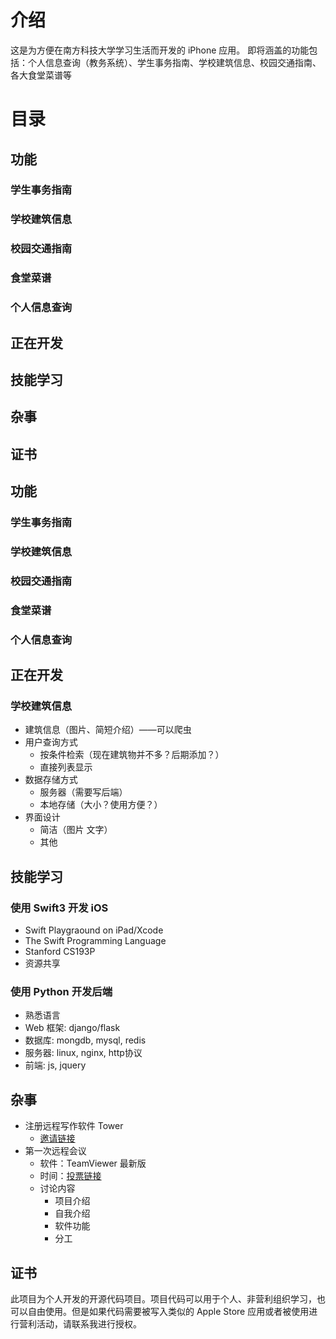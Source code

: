 # 介绍
这是为方便在南方科技大学学习生活而开发的 iPhone 应用。
即将涵盖的功能包括：个人信息查询（教务系统）、学生事务指南、学校建筑信息、校园交通指南、各大食堂菜谱等

# 目录

## 功能
### 学生事务指南
### 学校建筑信息
### 校园交通指南
### 食堂菜谱
### 个人信息查询

## 正在开发
## 技能学习
## 杂事
## 证书

## 功能
### 学生事务指南
### 学校建筑信息
### 校园交通指南
### 食堂菜谱
### 个人信息查询


## 正在开发
### 学校建筑信息
*  建筑信息（图片、简短介绍）——可以爬虫
*  用户查询方式
    *  按条件检索（现在建筑物并不多？后期添加？）
    *  直接列表显示
*  数据存储方式
    *  服务器（需要写后端）
    *  本地存储（大小？使用方便？）
*  界面设计
    *  简洁（图片 文字）
    *  其他


## 技能学习
### 使用 Swift3 开发 iOS 
*  Swift Playgraound on iPad/Xcode 
*  The Swift Programming Language
*  Stanford CS193P
*  资源共享

### 使用 Python 开发后端
*  熟悉语言
*  Web 框架: django/flask
*  数据库: mongdb, mysql, redis
*  服务器: linux, nginx, http协议
*  前端: js, jquery


## 杂事
*  注册远程写作软件 Tower
    *  [邀请链接](https://hk.tower.im/join?t=8d4500232ac3fae18dbf6a59ee5a3046)
*  第一次远程会议
    *  软件：TeamViewer 最新版
    *  时间：[投票链接](http://doodle.com/poll/8e8xbhi4rgvw3qud)
    *  讨论内容
        *  项目介绍
        *  自我介绍
        *  软件功能
        *  分工

## 证书
此项目为个人开发的开源代码项目。项目代码可以用于个人、非营利组织学习，也可以自由使用。但是如果代码需要被写入类似的 Apple Store 应用或者被使用进行营利活动，请联系我进行授权。
